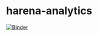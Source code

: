 # harena-analytics

[![Binder](https://mybinder.org/badge_logo.svg)](https://mybinder.org/v2/gh/datasci4health-incubator/harena-analytics/development)
